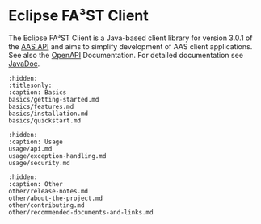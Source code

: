 # Eclipse FA³ST Client 

The Eclipse FA³ST Client is a Java-based client library for version 3.0.1 of the [AAS API](https://github.com/admin-shell-io/aas-specs-api/tree/v3.0.1) and aims to simplify development of AAS client applications.
See also the [OpenAPI](https://app.swaggerhub.com/apis/Plattform_i40/Entire-API-Collection/V3.0.1) Documentation.
For detailed documentation see [JavaDoc](https://javadoc.io/doc/org.eclipse.digitaltwin.fa3st.client/core/latest/index.html).



```{toctree} 
:hidden:
:titlesonly:
:caption: Basics
basics/getting-started.md
basics/features.md
basics/installation.md
basics/quickstart.md
```

```{toctree} 
:hidden:
:caption: Usage
usage/api.md
usage/exception-handling.md
usage/security.md
```

```{toctree} 
:hidden:
:caption: Other
other/release-notes.md
other/about-the-project.md
other/contributing.md
other/recommended-documents-and-links.md
```
